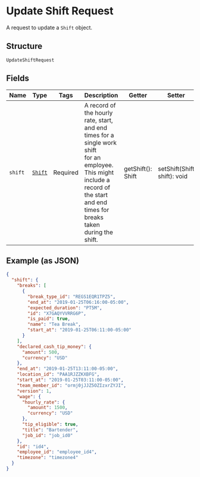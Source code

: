 
# Update Shift Request

A request to update a `Shift` object.

## Structure

`UpdateShiftRequest`

## Fields

| Name | Type | Tags | Description | Getter | Setter |
|  --- | --- | --- | --- | --- | --- |
| `shift` | [`Shift`](../../doc/models/shift.md) | Required | A record of the hourly rate, start, and end times for a single work shift<br>for an employee. This might include a record of the start and end times for breaks<br>taken during the shift. | getShift(): Shift | setShift(Shift shift): void |

## Example (as JSON)

```json
{
  "shift": {
    "breaks": [
      {
        "break_type_id": "REGS1EQR1TPZ5",
        "end_at": "2019-01-25T06:16:00-05:00",
        "expected_duration": "PT5M",
        "id": "X7GAQYVVRRG6P",
        "is_paid": true,
        "name": "Tea Break",
        "start_at": "2019-01-25T06:11:00-05:00"
      }
    ],
    "declared_cash_tip_money": {
      "amount": 500,
      "currency": "USD"
    },
    "end_at": "2019-01-25T13:11:00-05:00",
    "location_id": "PAA1RJZZKXBFG",
    "start_at": "2019-01-25T03:11:00-05:00",
    "team_member_id": "ormj0jJJZ5OZIzxrZYJI",
    "version": 1,
    "wage": {
      "hourly_rate": {
        "amount": 1500,
        "currency": "USD"
      },
      "tip_eligible": true,
      "title": "Bartender",
      "job_id": "job_id0"
    },
    "id": "id4",
    "employee_id": "employee_id4",
    "timezone": "timezone4"
  }
}
```

